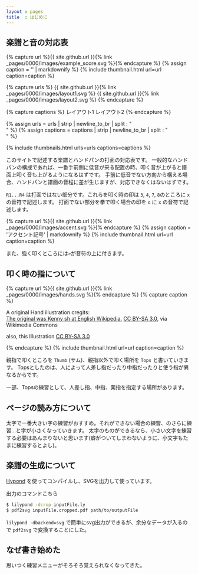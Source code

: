 ```yaml
---
layout : pages
title  : はじめに
---
```


## 楽譜と音の対応表

{% capture url %}{{ site.github.url }}{% link _pages/0000/images/example_score.svg %}{% endcapture %}
{% assign caption = '' | markdownify %}
{% include thumbnail.html url=url caption=caption %}

{% capture urls %}
{{ site.github.url }}{% link _pages/0000/images/layout1.svg %}
{{ site.github.url }}{% link _pages/0000/images/layout2.svg %}
{% endcapture %}

{% capture captions %}
レイアウト1
レイアウト2
{% endcapture %}

{% assign urls     = urls     | strip | newline_to_br | split : "<br />"  %}
{% assign captions = captions | strip | newline_to_br | split : "<br />"  %}

{% include thumbnails.html urls=urls captions=captions %}

このサイトで記述する楽譜とハンドパンの打面の対応表です。
一般的なハンドパンの構成であれば、一番手前側に低音が来る配置の時、叩く音が上がると譜面上叩く音も上がるようになるはずです。
手前に低音でない方向から構える場合、ハンドパンと譜面の音程に差が生じますが、対応できなくはないはずです。

`R1...R4` は打面ではない部分です。これらを叩く時の印は `3`, `4`, `7`, `8`のところに `x` の音符で記述します。
打面でない部分を拳で叩く場合の印を `o` に `x` の音符で記述します。

{% capture url %}{{ site.github.url }}{% link _pages/0000/images/accent.svg %}{% endcapture %}
{% assign caption = 'アクセント記号' | markdownify %}
{% include thumbnail.html url=url caption=caption %}

また、強く叩くところには`>`が音符の上に付きます。


## 叩く時の指について

{% capture url %}{{ site.github.url }}{% link _pages/0000/images/hands.svg %}{% endcapture %}
{% capture caption %}
<p>
A original Hand illustration cregits:<br />
<a href="https://commons.wikimedia.org/wiki/File:Hand.svg">The original was Kenny sh at English Wikipedia.</a>
<a href="http://creativecommons.org/licenses/by-sa/3.0/">CC BY-SA 3.0</a>, via Wikimedia Commons
</p>
<p>
also, this Illustration <a href="http://creativecommons.org/licenses/by-sa/3.0/">CC BY-SA 3.0</a>
</p>
{% endcapture %}
{% include thumbnail.html url=url caption=caption %}

親指で叩くところを `Thumb` (サム)、親指以外で叩く場所を `Tops` と書いていきます。
Topsとしたのは、人によって人差し指だったり中指だったりと使う指が異なるからです。

一部、Topsの練習として、人差し指、中指、薬指を指定する場所があります。

## ページの読み方について

太字で一番大きい字の練習がおすすめ。それができない場合の練習、のさらに練習…と字が小さくなっていきます。
太字のものができるなら、小さい文字を練習する必要はあんまりないと思います(癖がついてしまわないように、小文字もたまに練習するとよし)。

## 楽譜の生成について

[lilypond](https://lilypond.org/index.ja.html) を使ってコンパイルし、SVGを出力して使っています。

出力のコマンドこちら

```sh
$ lilypond -dcrop inputFile.ly
$ pdf2svg inputFile.cropped.pdf path/to/outputFile
```

`lilypond -dbackend=svg` で簡単にsvg出力ができるが、余分なデータが入るので `pdf2svg` で変換することにした。

## なぜ書き始めた

思いつく練習メニューがそろそろ覚えられなくなってきた。